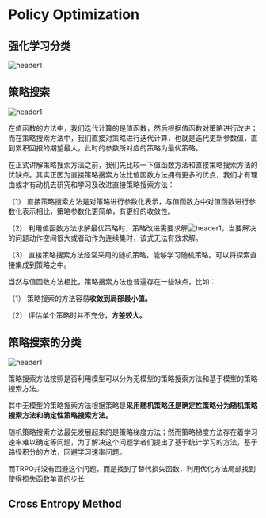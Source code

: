 # Policy Optimization



##  强化学习分类

<img src="{{ site.img_path }}/Machine Learning/Policy_Optimization.png" alt="header1" style="height:auto!important;width:auto%;max-width:1020px;"/>

## 策略搜索


<img src="{{ site.img_path }}/Machine Learning/Policy_Optimization1.png" alt="header1" style="height:auto!important;width:auto%;max-width:1020px;"/>

在值函数的方法中，我们迭代计算的是值函数，然后根据值函数对策略进行改进；而在策略搜索方法中，我们直接对策略进行迭代计算，也就是迭代更新参数值，直到累积回报的期望最大，此时的参数所对应的策略为最优策略。

在正式讲解策略搜索方法之前，我们先比较一下值函数方法和直接策略搜索方法的优缺点。其实正因为直接策略搜索方法比值函数方法拥有更多的优点，我们才有理由或才有动机去研究和学习及改进直接策略搜索方法：

（1） 直接策略搜索方法是对策略进行参数化表示，与值函数方中对值函数进行参数化表示相比，策略参数化更简单，有更好的收敛性。

（2） 利用值函数方法求解最优策略时，策略改进需要求解<img src="{{ site.img_path }}/Machine Learning/Policy_Optimization2.png" alt="header1" style="height:auto!important;width:auto%;max-width:1020px;"/>，当要解决的问题动作空间很大或者动作为连续集时，该式无法有效求解。

（3） 直接策略搜索方法经常采用的随机策略，能够学习随机策略。可以将探索直接集成到策略之中。

当然与值函数方法相比，策略搜索方法也普遍存在一些缺点，比如：

（1） 策略搜索的方法容易**收敛到局部最小值。**

（2） 评估单个策略时并不充分，**方差较大。**

## 策略搜索的分类

<img src="{{ site.img_path }}/Machine Learning/Policy_Optimization2.png" alt="header1" style="height:auto!important;width:auto%;max-width:1020px;"/>

策略搜索方法按照是否利用模型可以分为无模型的策略搜索方法和基于模型的策略搜索方法。

其中无模型的策略搜索方法根据策略是**采用随机策略还是确定性策略分为随机策略搜索方法和确定性策略搜索方法。**

随机策略搜索方法最先发展起来的是策略梯度方法；然而策略梯度方法存在着学习速率难以确定等问题，为了解决这个问题学者们提出了基于统计学习的方法，基于路径积分的方法，回避学习速率问题。

而TRPO并没有回避这个问题，而是找到了替代损失函数，利用优化方法局部找到使得损失函数单调的步长


## Cross Entropy	Method

